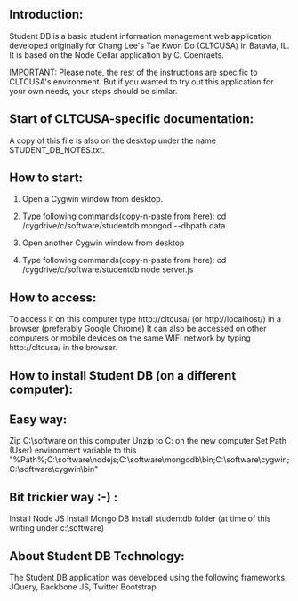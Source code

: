 Introduction:
-------------
Student DB is a basic student information management web application developed originally for Chang Lee's Tae Kwon Do (CLTCUSA) in Batavia, IL. It is based on 
the Node Cellar application by C. Coenraets. 

IMPORTANT: Please note, the rest of the instructions are specific to CLTCUSA's environment. But if you wanted to try out this application for your own needs,
your steps should be similar.

Start of CLTCUSA-specific documentation:
----------------------------------------
A copy of this file is also on the desktop under the name STUDENT_DB_NOTES.txt.

How to start:
-------------
1.   Open a Cygwin window from desktop.
2. 	Type following commands(copy-n-paste from here): 
		cd /cygdrive/c/software/studentdb
		mongod --dbpath data
	
3. Open another Cygwin window from desktop
4. Type following commands(copy-n-paste from here):
		cd /cygdrive/c/software/studentdb
		node server.js

How to access:
-------------
To access it on this computer type
http://cltcusa/ (or http://localhost/) in a browser (preferably Google Chrome)
It can also be accessed on other computers or mobile devices on the same WIFI network by
typing http://cltcusa/ in the browser.

How to install Student DB (on a different computer):
----------------------------------------------------
Easy way:
---------
Zip C:\software on this computer
Unzip to C: on the new computer
Set Path (User) environment variable to this "%Path%;C:\software\nodejs;C:\software\mongodb\bin;C:\software\cygwin;C:\software\cygwin\bin"

Bit trickier way :-) :
----------------------
Install Node JS
Install Mongo DB
Install studentdb folder (at time of this writing under c:\software)

About Student DB Technology:
----------------------------
The Student DB application was developed using the following frameworks:
JQuery, Backbone JS, Twitter Bootstrap
